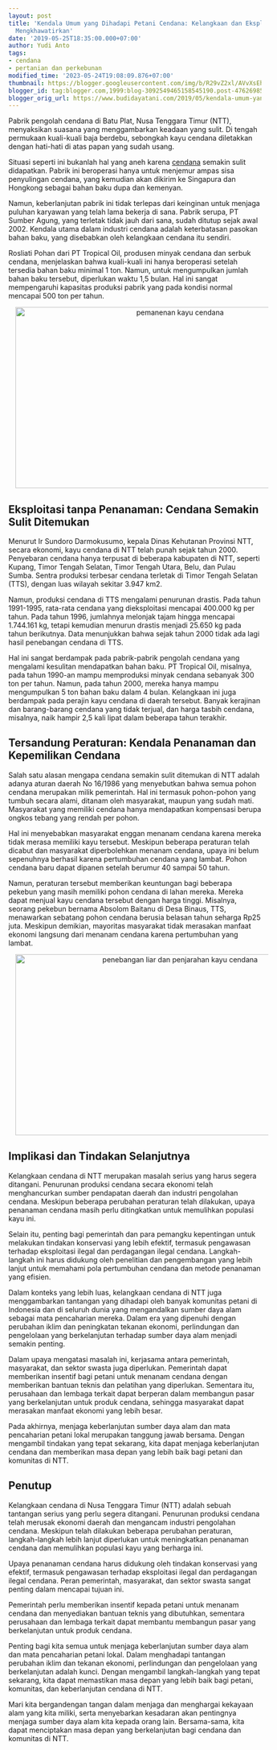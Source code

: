 ```yaml
---
layout: post
title: 'Kendala Umum yang Dihadapi Petani Cendana: Kelangkaan dan Eksploitasi yang
  Mengkhawatirkan'
date: '2019-05-25T18:35:00.000+07:00'
author: Yudi Anto
tags:
- cendana
- pertanian dan perkebunan
modified_time: '2023-05-24T19:08:09.876+07:00'
thumbnail: https://blogger.googleusercontent.com/img/b/R29vZ2xl/AVvXsEhQVSqPuMwjeEpu4JxMc-sMjJxPdMYyxGzOw0WHepx6aQW0sIMaWgeFRcRY7lNmoLwbxcFa8PBZkkpOh0o3oCYZvL8UzSbz49HyjwdS1LbtEkwE1YS2vi3DxJs_i1VQJ0mpaL552sZSmgadhz1w2tWYlbjR9Ie0TIs0YpkHxQuvnhazwn_H7L_e8Ic3Cg/s72-w640-c-h360/cendana.jpg
blogger_id: tag:blogger.com,1999:blog-3092549465158545190.post-4762698545591394915
blogger_orig_url: https://www.budidayatani.com/2019/05/kendala-umum-yang-dihadapi-petani.html
---
```


<p>Pabrik pengolah cendana di Batu Plat, Nusa Tenggara Timur (NTT), menyaksikan suasana yang menggambarkan keadaan yang sulit. Di tengah permukaan kuali-kuali baja berdebu, sebongkah kayu cendana diletakkan dengan hati-hati di atas papan yang sudah usang.</p><p>Situasi seperti ini bukanlah hal yang aneh karena <a href="https://www.budidayatani.com/search/label/cendana">cendana</a> semakin sulit didapatkan. Pabrik ini beroperasi hanya untuk menjemur ampas sisa penyulingan cendana, yang kemudian akan dikirim ke Singapura dan Hongkong sebagai bahan baku dupa dan kemenyan.</p><p>Namun, keberlanjutan pabrik ini tidak terlepas dari keinginan untuk menjaga puluhan karyawan yang telah lama bekerja di sana. Pabrik serupa, PT Sumber Agung, yang terletak tidak jauh dari sana, sudah ditutup sejak awal 2002. Kendala utama dalam industri cendana adalah keterbatasan pasokan bahan baku, yang disebabkan oleh kelangkaan cendana itu sendiri.</p><p>Rosliati Pohan dari PT Tropical Oil, produsen minyak cendana dan serbuk cendana, menjelaskan bahwa kuali-kuali ini hanya beroperasi setelah tersedia bahan baku minimal 1 ton. Namun, untuk mengumpulkan jumlah bahan baku tersebut, diperlukan waktu 1,5 bulan. Hal ini sangat mempengaruhi kapasitas produksi pabrik yang pada kondisi normal mencapai 500 ton per tahun.</p><div class="separator" style="clear: both; text-align: center;"><a href="https://blogger.googleusercontent.com/img/b/R29vZ2xl/AVvXsEhQVSqPuMwjeEpu4JxMc-sMjJxPdMYyxGzOw0WHepx6aQW0sIMaWgeFRcRY7lNmoLwbxcFa8PBZkkpOh0o3oCYZvL8UzSbz49HyjwdS1LbtEkwE1YS2vi3DxJs_i1VQJ0mpaL552sZSmgadhz1w2tWYlbjR9Ie0TIs0YpkHxQuvnhazwn_H7L_e8Ic3Cg/s2133/cendana.jpg" imageanchor="1" style="margin-left: 1em; margin-right: 1em;"><img alt="pemanenan kayu cendana" border="0" data-original-height="1200" data-original-width="2133" height="360" src="https://blogger.googleusercontent.com/img/b/R29vZ2xl/AVvXsEhQVSqPuMwjeEpu4JxMc-sMjJxPdMYyxGzOw0WHepx6aQW0sIMaWgeFRcRY7lNmoLwbxcFa8PBZkkpOh0o3oCYZvL8UzSbz49HyjwdS1LbtEkwE1YS2vi3DxJs_i1VQJ0mpaL552sZSmgadhz1w2tWYlbjR9Ie0TIs0YpkHxQuvnhazwn_H7L_e8Ic3Cg/w640-h360/cendana.jpg" width="640" /></a></div><h2>Eksploitasi tanpa Penanaman: Cendana Semakin Sulit Ditemukan</h2><p>Menurut Ir Sundoro Darmokusumo, kepala Dinas Kehutanan Provinsi NTT, secara ekonomi, kayu cendana di NTT telah punah sejak tahun 2000. Penyebaran cendana hanya terpusat di beberapa kabupaten di NTT, seperti Kupang, Timor Tengah Selatan, Timor Tengah Utara, Belu, dan Pulau Sumba. Sentra produksi terbesar cendana terletak di Timor Tengah Selatan (TTS), dengan luas wilayah sekitar 3.947 km2.</p><p>Namun, produksi cendana di TTS mengalami penurunan drastis. Pada tahun 1991-1995, rata-rata cendana yang dieksploitasi mencapai 400.000 kg per tahun. Pada tahun 1996, jumlahnya melonjak tajam hingga mencapai 1.744.161 kg, tetapi kemudian menurun drastis menjadi 25.650 kg pada tahun berikutnya. Data menunjukkan bahwa sejak tahun 2000 tidak ada lagi hasil penebangan cendana di TTS.</p><p>Hal ini sangat berdampak pada pabrik-pabrik pengolah cendana yang mengalami kesulitan mendapatkan bahan baku. PT Tropical Oil, misalnya, pada tahun 1990-an mampu memproduksi minyak cendana sebanyak 300 ton per tahun. Namun, pada tahun 2000, mereka hanya mampu mengumpulkan 5 ton bahan baku dalam 4 bulan. Kelangkaan ini juga berdampak pada perajin kayu cendana di daerah tersebut. Banyak kerajinan dan barang-barang cendana yang tidak terjual, dan harga tasbih cendana, misalnya, naik hampir 2,5 kali lipat dalam beberapa tahun terakhir.</p><h2>Tersandung Peraturan: Kendala Penanaman dan Kepemilikan Cendana</h2><p>Salah satu alasan mengapa cendana semakin sulit ditemukan di NTT adalah adanya aturan daerah No 16/1986 yang menyebutkan bahwa semua pohon cendana merupakan milik pemerintah. Hal ini termasuk pohon-pohon yang tumbuh secara alami, ditanam oleh masyarakat, maupun yang sudah mati. Masyarakat yang memiliki cendana hanya mendapatkan kompensasi berupa ongkos tebang yang rendah per pohon.</p><p>Hal ini menyebabkan masyarakat enggan menanam cendana karena mereka tidak merasa memiliki kayu tersebut. Meskipun beberapa peraturan telah dicabut dan masyarakat diperbolehkan menanam cendana, upaya ini belum sepenuhnya berhasil karena pertumbuhan cendana yang lambat. Pohon cendana baru dapat dipanen setelah berumur 40 sampai 50 tahun.</p><p>Namun, peraturan tersebut memberikan keuntungan bagi beberapa pekebun yang masih memiliki pohon cendana di lahan mereka. Mereka dapat menjual kayu cendana tersebut dengan harga tinggi. Misalnya, seorang pekebun bernama Absolom Baitanu di Desa Binaus, TTS, menawarkan sebatang pohon cendana berusia belasan tahun seharga Rp25 juta. Meskipun demikian, mayoritas masyarakat tidak merasakan manfaat ekonomi langsung dari menanam cendana karena pertumbuhan yang lambat.</p><div class="separator" style="clear: both; text-align: center;"><a href="https://blogger.googleusercontent.com/img/b/R29vZ2xl/AVvXsEg5Hmr6saRrdQKyoBB1JYA8ZvBarN26ylpM2SKVBW8Anya_K-lqKqgq2rMuLItbL2s0mWbIf-JwT7lg9n5elHRVBoSs1AmS79_wezohywEQbRdlsB9JQoPlV-E4okLwhVGMHxy47EmrWftdTVpQo5szyRwt2nhQ6hrxkwFtOVM0ce_g6qnbN1--4bLsXg/s2135/cendana1.jpg" imageanchor="1" style="margin-left: 1em; margin-right: 1em;"><img alt="penebangan liar dan penjarahan kayu cendana" border="0" data-original-height="1200" data-original-width="2135" height="360" src="https://blogger.googleusercontent.com/img/b/R29vZ2xl/AVvXsEg5Hmr6saRrdQKyoBB1JYA8ZvBarN26ylpM2SKVBW8Anya_K-lqKqgq2rMuLItbL2s0mWbIf-JwT7lg9n5elHRVBoSs1AmS79_wezohywEQbRdlsB9JQoPlV-E4okLwhVGMHxy47EmrWftdTVpQo5szyRwt2nhQ6hrxkwFtOVM0ce_g6qnbN1--4bLsXg/w640-h360/cendana1.jpg" width="640" /></a></div><h2>Implikasi dan Tindakan Selanjutnya</h2><p>Kelangkaan cendana di NTT merupakan masalah serius yang harus segera ditangani. Penurunan produksi cendana secara ekonomi telah menghancurkan sumber pendapatan daerah dan industri pengolahan cendana. Meskipun beberapa perubahan peraturan telah dilakukan, upaya penanaman cendana masih perlu ditingkatkan untuk memulihkan populasi kayu ini.</p><p>Selain itu, penting bagi pemerintah dan para pemangku kepentingan untuk melakukan tindakan konservasi yang lebih efektif, termasuk pengawasan terhadap eksploitasi ilegal dan perdagangan ilegal cendana. Langkah-langkah ini harus didukung oleh penelitian dan pengembangan yang lebih lanjut untuk memahami pola pertumbuhan cendana dan metode penanaman yang efisien.</p><p>Dalam konteks yang lebih luas, kelangkaan cendana di NTT juga menggambarkan tantangan yang dihadapi oleh banyak komunitas petani di Indonesia dan di seluruh dunia yang mengandalkan sumber daya alam sebagai mata pencaharian mereka. Dalam era yang dipenuhi dengan perubahan iklim dan peningkatan tekanan ekonomi, perlindungan dan pengelolaan yang berkelanjutan terhadap sumber daya alam menjadi semakin penting.</p><p>Dalam upaya mengatasi masalah ini, kerjasama antara pemerintah, masyarakat, dan sektor swasta juga diperlukan. Pemerintah dapat memberikan insentif bagi petani untuk menanam cendana dengan memberikan bantuan teknis dan pelatihan yang diperlukan. Sementara itu, perusahaan dan lembaga terkait dapat berperan dalam membangun pasar yang berkelanjutan untuk produk cendana, sehingga masyarakat dapat merasakan manfaat ekonomi yang lebih besar.</p><p>Pada akhirnya, menjaga keberlanjutan sumber daya alam dan mata pencaharian petani lokal merupakan tanggung jawab bersama. Dengan mengambil tindakan yang tepat sekarang, kita dapat menjaga keberlanjutan cendana dan memberikan masa depan yang lebih baik bagi petani dan komunitas di NTT.</p><h2>Penutup</h2><p>Kelangkaan cendana di Nusa Tenggara Timur (NTT) adalah sebuah tantangan serius yang perlu segera ditangani. Penurunan produksi cendana telah merusak ekonomi daerah dan mengancam industri pengolahan cendana. Meskipun telah dilakukan beberapa perubahan peraturan, langkah-langkah lebih lanjut diperlukan untuk meningkatkan penanaman cendana dan memulihkan populasi kayu yang berharga ini.</p><p>Upaya penanaman cendana harus didukung oleh tindakan konservasi yang efektif, termasuk pengawasan terhadap eksploitasi ilegal dan perdagangan ilegal cendana. Peran pemerintah, masyarakat, dan sektor swasta sangat penting dalam mencapai tujuan ini.</p><p>Pemerintah perlu memberikan insentif kepada petani untuk menanam cendana dan menyediakan bantuan teknis yang dibutuhkan, sementara perusahaan dan lembaga terkait dapat membantu membangun pasar yang berkelanjutan untuk produk cendana.</p><p>Penting bagi kita semua untuk menjaga keberlanjutan sumber daya alam dan mata pencaharian petani lokal. Dalam menghadapi tantangan perubahan iklim dan tekanan ekonomi, perlindungan dan pengelolaan yang berkelanjutan adalah kunci. Dengan mengambil langkah-langkah yang tepat sekarang, kita dapat memastikan masa depan yang lebih baik bagi petani, komunitas, dan keberlanjutan cendana di NTT.</p><p>Mari kita bergandengan tangan dalam menjaga dan menghargai kekayaan alam yang kita miliki, serta menyebarkan kesadaran akan pentingnya menjaga sumber daya alam kita kepada orang lain. Bersama-sama, kita dapat menciptakan masa depan yang berkelanjutan bagi cendana dan komunitas di NTT.</p>